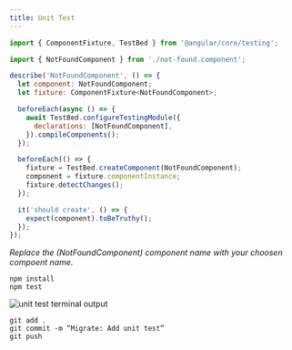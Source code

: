 ```yaml
---
title: Unit Test
---
```


```JavaScript
import { ComponentFixture, TestBed } from '@angular/core/testing';

import { NotFoundComponent } from './not-found.component';

describe('NotFoundComponent', () => {
  let component: NotFoundComponent;
  let fixture: ComponentFixture<NotFoundComponent>;

  beforeEach(async () => {
    await TestBed.configureTestingModule({
      declarations: [NotFoundComponent],
    }).compileComponents();
  });

  beforeEach(() => {
    fixture = TestBed.createComponent(NotFoundComponent);
    component = fixture.componentInstance;
    fixture.detectChanges();
  });

  it('should create', () => {
    expect(component).toBeTruthy();
  });
});
```

_Replace the (NotFoundComponent) component name with your choosen compoent name._

```console
npm install
npm test
```

![unit test terminal output]("imgs/unit_test_terminal_output.png")

```console
git add .
git commit -m “Migrate: Add unit test”
git push
```

